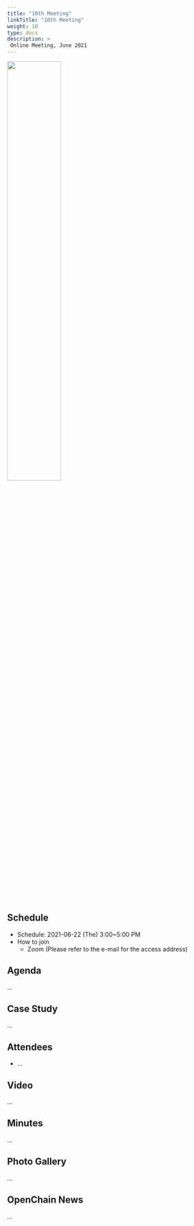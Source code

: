 ```yaml
---
title: "10th Meeting"
linkTitle: "10th Meeting"
weight: 10
type: docs
description: >
 Online Meeting, June 2021
---
```

<div ><span class="image fit">
  <img src="openchain-kwg-10.gif" width="50%">
</div>

## Schedule

* Schedule: 2021-06-22 (The) 3:00~5:00 PM
* How to join
  - Zoom (Please refer to the e-mail for the access address)

## Agenda
...

## Case Study
...

## Attendees
* ...


## Video
...

## Minutes
...



## Photo Gallery
...


## OpenChain News
...

